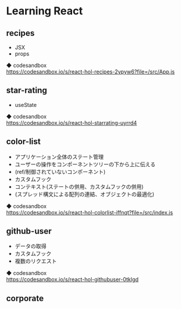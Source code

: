 # Learning React

## recipes
- JSX
- props

◆ codesandbox<br>
https://codesandbox.io/s/react-hol-recipes-2ypyw6?file=/src/App.js

## star-rating
- useState

◆ codesandbox<br>
https://codesandbox.io/s/react-hol-starrating-uyrrd4

## color-list
- アプリケーション全体のステート管理
- ユーザーの操作をコンポーネントツリーの下から上に伝える
- (ref/制御されていないコンポーネント)
- カスタムフック
- コンテキスト(ステートの併用、カスタムフックの併用)
- (スプレッド構文による配列の連結、オブジェクトの最適化)

◆ codesandbox<br>
https://codesandbox.io/s/react-hol-colorlist-iffnqt?file=/src/index.js

## github-user
- データの取得
- カスタムフック
- 複数のリクエスト

◆ codesandbox<br>
https://codesandbox.io/s/react-hol-githubuser-0tklgd

## corporate